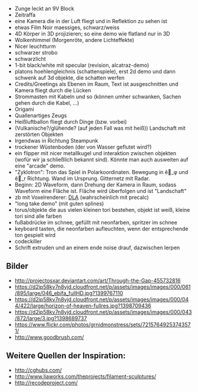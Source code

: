* Zunge leckt an 9V Block
* Zeitraffa
* eine Kamera die in der Luft fliegt und in Reflektion zu sehen ist
* etwas Film Noir maessiges, schwarz/weiss
* 4D Körper in 3D projizieren; so eine demo wie flatland nur in 3D
* Wolkenhimmel (Morgenröte, andere Lichteffekte)
* Nicer leuchtturm
* schwarzer strobo
* schwarzlicht
* 1-bit black/white mit specular (revision, alcatraz-demo)
* platons hoehlengleichnis (schattenspiele), erst 2d demo und dann schwenk auf 3d objekte, die schatten werfen
* Credits/Greetings als Ebenen im Raum, Text ist ausgeschnitten und Kamera fliegt durch die Lücken
* Strommasten mit Kabeln und so (können umher schwanken, Sachen gehen durch die Kabel, …)
* Origami
* Quallenartiges Zeugs
* Heißluftballon fliegt durch Dinge (bzw. vorbei)
* (Vulkanische?/glühende? (auf jeden Fall was mit heiß)) Landschaft mit zerstörten Objekten
* Irgendwas in Richtung Steampunk
* trockener Wüstenboden (der von Wasser geflutet wird?)
* ein flipper mit nicer metallkugel und interaktion zwischen objekten (wofür wir ja schließlich bekannt sind). Könnte man auch ausweiten auf eine "arcade" demo.
* "Zyklotron": Tron das Spiel in Polarkoordinaten. Bewegung in ê⃗_φ und ê⃗_r Richtung. Wand im Ursprung. Gitternetz mit Radar.
* Beginn: 2D Waveform, dann Drehung der Kamera in Raum, sodass Waveform eine Fläche ist. Fläche wird überfolgen und ist "Landschaft"
* zb mit Voxelrenderer: [DLA](http://en.wikipedia.org/wiki/Diffusion-limited_aggregation) (wahrscheinlich mit precalc)
* "long take demo" (mit guten splines)
* torus/objekte die aus vielen kleinen tori bestehen, objekt ist weiß, kleine tori sind alle farben
* fußabdrücke im schnee, gefüllt mit neonfarben, spritzer im schnee
* keyboard tasten, die neonfarben aufleuchten, wenn der entsprechende ton gespielt wird
* codeckiller
* Schrift extruden und an einem ende noise drauf, dazwischen lerpen

## Bilder
* http://projectosxar.deviantart.com/art/Through-the-Gap-455732816
* https://d2ip58kv7n8yjd.cloudfront.net/p/assets/images/images/000/061/895/large/046_ebifa_fullHD.jpg?1399767110
* https://d2ip58kv7n8yjd.cloudfront.net/p/assets/images/images/000/044/422/large/horizon-of-heaven-fullres.jpg?1398709436
* https://d2ip58kv7n8yjd.cloudfront.net/p/assets/images/images/000/043/872/large/3.jpg?1398689737
* https://www.flickr.com/photos/grnidmonstress/sets/72157649253743571/
* http://www.goodbrush.com/

## Weitere Quellen der Inspiration:
* http://cghubs.com/
* http://www.liaworks.com/theprojects/filament-sculptures/
* http://recodeproject.com/
